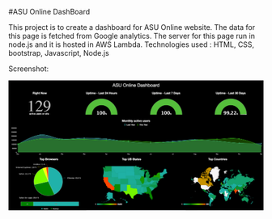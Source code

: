 #ASU Online DashBoard

This project is to create a dashboard for ASU Online website. The data for this page is fetched from Google analytics. The server for this page run in node.js and it is hosted in AWS Lambda. 
Technologies used : HTML, CSS, bootstrap, Javascript, Node.js

Screenshot:

![Alt text](/dashboardScreenshot.png?raw=true)
